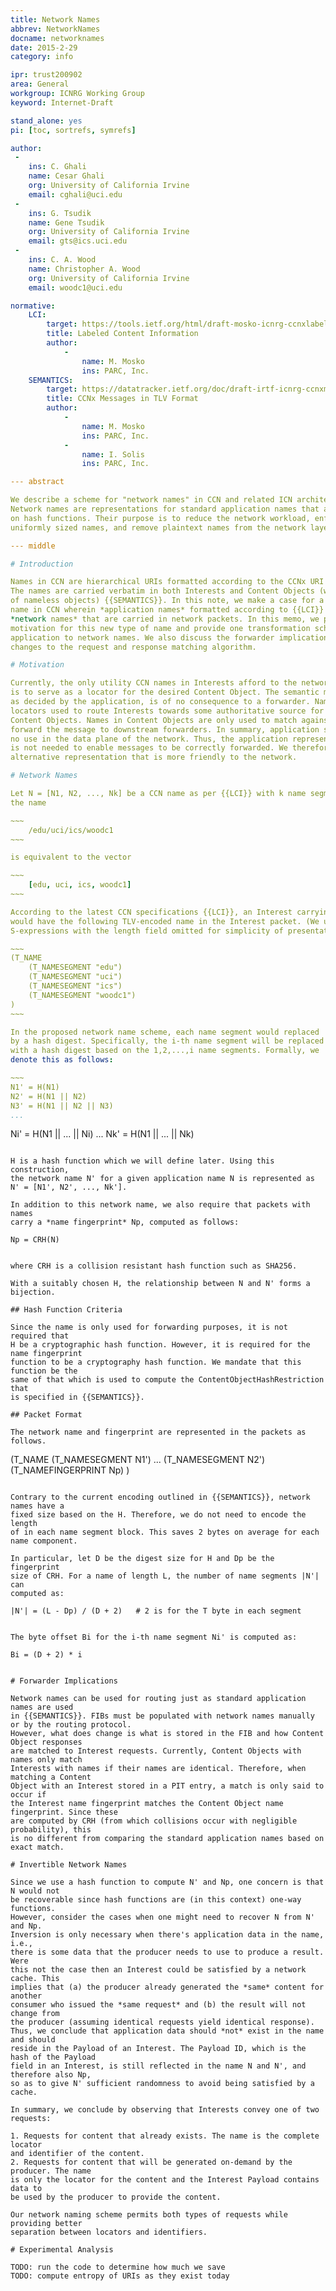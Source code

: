 ```yaml
---
title: Network Names
abbrev: NetworkNames
docname: networknames
date: 2015-2-29
category: info

ipr: trust200902
area: General
workgroup: ICNRG Working Group
keyword: Internet-Draft

stand_alone: yes
pi: [toc, sortrefs, symrefs]

author:
 -
    ins: C. Ghali
    name: Cesar Ghali
    org: University of California Irvine
    email: cghali@uci.edu
 -
    ins: G. Tsudik
    name: Gene Tsudik
    org: University of California Irvine
    email: gts@ics.uci.edu
 -
    ins: C. A. Wood
    name: Christopher A. Wood
    org: University of California Irvine
    email: woodc1@uci.edu

normative:
    LCI:
        target: https://tools.ietf.org/html/draft-mosko-icnrg-ccnxlabeledcontent-01
        title: Labeled Content Information
        author:
            -
                name: M. Mosko
                ins: PARC, Inc.
    SEMANTICS:
        target: https://datatracker.ietf.org/doc/draft-irtf-icnrg-ccnxmessages/
        title: CCNx Messages in TLV Format
        author:
            -
                name: M. Mosko
                ins: PARC, Inc.
            -
                name: I. Solis
                ins: PARC, Inc.

--- abstract

We describe a scheme for "network names" in CCN and related ICN architectures.
Network names are representations for standard application names that are based
on hash functions. Their purpose is to reduce the network workload, enforce
uniformly sized names, and remove plaintext names from the network layer.

--- middle

# Introduction

Names in CCN are hierarchical URIs formatted according to the CCNx URI naming scheme {{LCI}}.
The names are carried verbatim in both Interests and Content Objects (with the exception
of nameless objects) {{SEMANTICS}}. In this note, we make a case for a distinguished type of
name in CCN wherein *application names* formatted according to {{LCI}} are transformed to
*network names* that are carried in network packets. In this memo, we present the
motivation for this new type of name and provide one transformation scheme to map
application to network names. We also discuss the forwarder implications and necessary
changes to the request and response matching algorithm.

# Motivation

Currently, the only utility CCN names in Interests afford to the network (i.e., forwarders)
is to serve as a locator for the desired Content Object. The semantic meaning of a name,
as decided by the application, is of no consequence to a forwarder. Names are opaque
locators used to route Interests towards some authoritative source for the corresponding
Content Objects. Names in Content Objects are only used to match against a PIT entry to
forward the message to downstream forwarders. In summary, application semantics have
no use in the data plane of the network. Thus, the application representation of a name
is not needed to enable messages to be correctly forwarded. We therefore seek an
alternative representation that is more friendly to the network.

# Network Names

Let N = [N1, N2, ..., Nk] be a CCN name as per {{LCI}} with k name segments. For example,
the name

~~~
    /edu/uci/ics/woodc1
~~~

is equivalent to the vector

~~~
    [edu, uci, ics, woodc1]
~~~

According to the latest CCN specifications {{LCI}}, an Interest carrying this name
would have the following TLV-encoded name in the Interest packet. (We use
S-expressions with the length field omitted for simplicity of presentation.)

~~~
(T_NAME
    (T_NAMESEGMENT "edu")
    (T_NAMESEGMENT "uci")
    (T_NAMESEGMENT "ics")
    (T_NAMESEGMENT "woodc1")
)
~~~

In the proposed network name scheme, each name segment would replaced
by a hash digest. Specifically, the i-th name segment will be replaced
with a hash digest based on the 1,2,...,i name segments. Formally, we
denote this as follows:

~~~
N1' = H(N1)
N2' = H(N1 || N2)
N3' = H(N1 || N2 || N3)
...
```

Ni' = H(N1 || ... || Ni)
...
Nk' = H(N1 || ... || Nk)
~~~

H is a hash function which we will define later. Using this construction,
the network name N' for a given application name N is represented as
N' = [N1', N2', ..., Nk'].

In addition to this network name, we also require that packets with names
carry a *name fingerprint* Np, computed as follows:

~~~
    Np = CRH(N)
~~~

where CRH is a collision resistant hash function such as SHA256.

With a suitably chosen H, the relationship between N and N' forms a bijection.

## Hash Function Criteria

Since the name is only used for forwarding purposes, it is not required that
H be a cryptographic hash function. However, it is required for the name fingerprint
function to be a cryptography hash function. We mandate that this function be the
same of that which is used to compute the ContentObjectHashRestriction that
is specified in {{SEMANTICS}}.

## Packet Format

The network name and fingerprint are represented in the packets as follows.

~~~
(T_NAME
    (T_NAMESEGMENT N1')
    ...
    (T_NAMESEGMENT N2')
    (T_NAMEFINGERPRINT Np)
)
~~~

Contrary to the current encoding outlined in {{SEMANTICS}}, network names have a
fixed size based on the H. Therefore, we do not need to encode the length
of in each name segment block. This saves 2 bytes on average for each
name component.

In particular, let D be the digest size for H and Dp be the fingerprint
size of CRH. For a name of length L, the number of name segments |N'| can
computed as:

~~~
    |N'| = (L - Dp) / (D + 2)   # 2 is for the T byte in each segment
~~~

The byte offset Bi for the i-th name segment Ni' is computed as:

~~~
    Bi = (D + 2) * i
~~~

# Forwarder Implications

Network names can be used for routing just as standard application names are used
in {{SEMANTICS}}. FIBs must be populated with network names manually or by the routing protocol.
However, what does change is what is stored in the FIB and how Content Object responses
are matched to Interest requests. Currently, Content Objects with names only match
Interests with names if their names are identical. Therefore, when matching a Content
Object with an Interest stored in a PIT entry, a match is only said to occur if
the Interest name fingerprint matches the Content Object name fingerprint. Since these
are computed by CRH (from which collisions occur with negligible probability), this
is no different from comparing the standard application names based on exact match.

# Invertible Network Names

Since we use a hash function to compute N' and Np, one concern is that N would not
be recoverable since hash functions are (in this context) one-way functions.
However, consider the cases when one might need to recover N from N' and Np.
Inversion is only necessary when there's application data in the name, i.e.,
there is some data that the producer needs to use to produce a result. Were
this not the case then an Interest could be satisfied by a network cache. This
implies that (a) the producer already generated the *same* content for another
consumer who issued the *same request* and (b) the result will not change from
the producer (assuming identical requests yield identical response).
Thus, we conclude that application data should *not* exist in the name and should
reside in the Payload of an Interest. The Payload ID, which is the hash of the Payload
field in an Interest, is still reflected in the name N and N', and therefore also Np,
so as to give N' sufficient randomness to avoid being satisfied by a cache.

In summary, we conclude by observing that Interests convey one of two requests:

1. Requests for content that already exists. The name is the complete locator
and identifier of the content.
2. Requests for content that will be generated on-demand by the producer. The name
is only the locator for the content and the Interest Payload contains data to
be used by the producer to provide the content.

Our network naming scheme permits both types of requests while providing better
separation between locators and identifiers.

# Experimental Analysis

TODO: run the code to determine how much we save
TODO: compute entropy of URIs as they exist today
